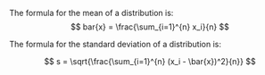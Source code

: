 
The formula for the mean of a distribution is:
$$ bar{x} = \frac{\sum_{i=1}^{n} x_i}{n} $$

The formula for the standard deviation of a distribution is:

$$ s = \sqrt{\frac{\sum_{i=1}^{n} (x_i - \bar{x})^2}{n}} $$